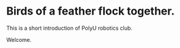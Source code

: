# Birds of a feather flock together.

This is a short introduction of PolyU robotics club.

Welcome.

